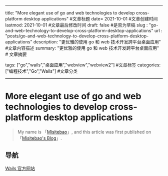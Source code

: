 - - -

title: "More elegant use of go and web technologies to develop cross-platform desktop applications" #文章标题 date= 2021-10-01 #文章创建时间 lastmod: 2021-10-01 #文章最后修改时间 draft: false #是否为草稿 slug : "go-and-web-technology-to-develop-cross-platform-desktop-applications" url : "posts/go-and-web-technology-to-develop-cross-platform-desktop-applications" description: "更优雅的使用 go 和 web 技术开发跨平台桌面应用" #文章内容描述 summary: "更优雅的使用 go 和 web 技术开发跨平台桌面应用" # 文章摘要

tags: ["go","wails","桌面应用","webview","webview2"] #文章标签 categories: ["编程技术","Go","Wails"] #文章分类

- - -

# More elegant use of go and web technologies to develop cross-platform desktop applications


<!-- ## 内容目录

<details>
  <summary>点我 打开/关闭 目录列表</summary>

- [1. ](#nav-1)
- [2. ](#nav-2)
  - [2.1 ](#nav-2-1)
  - [2.2 ](#nav-2-2)
  - [2.3 ](#nav-2-3)
- [3. ](#nav-3)
  - [3.1 ](#nav-3-1)

</details> -->

> My name is 「[Misitebao](http://misitebao.com)」, and this article was first published on 「[Misitebao's Blog](http://blog.misitebao.com)」.

<span id="nav-1"></span>

## 导航

[Wails 官方网站](https://wails.io)
